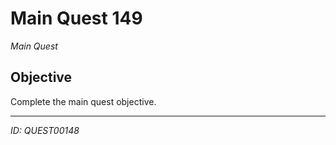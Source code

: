 # Main Quest 149

*Main Quest*

## Objective
Complete the main quest objective.

---
*ID: QUEST00148*